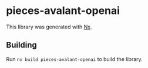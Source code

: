 # pieces-avalant-openai

This library was generated with [Nx](https://nx.dev).

## Building

Run `nx build pieces-avalant-openai` to build the library.
